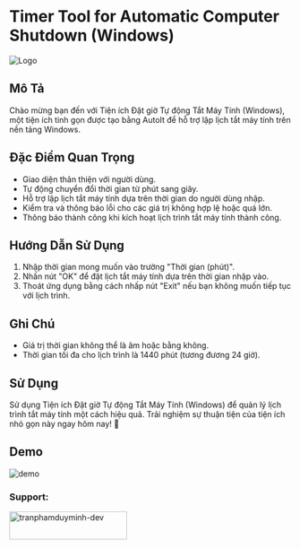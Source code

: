 
# Timer Tool for Automatic Computer Shutdown (Windows)

![Logo](https://github.com/tranphamduyminh-dev/tranphamduyminh-dev.github.io/blob/main/logo_-removebg-preview.ico)

## Mô Tả

Chào mừng bạn đến với Tiện ích Đặt giờ Tự động Tắt Máy Tính (Windows), một tiện ích tinh gọn được tạo bằng AutoIt để hỗ trợ lập lịch tắt máy tính trên nền tảng Windows.

## Đặc Điểm Quan Trọng

- Giao diện thân thiện với người dùng.
- Tự động chuyển đổi thời gian từ phút sang giây.
- Hỗ trợ lập lịch tắt máy tính dựa trên thời gian do người dùng nhập.
- Kiểm tra và thông báo lỗi cho các giá trị không hợp lệ hoặc quá lớn.
- Thông báo thành công khi kích hoạt lịch trình tắt máy tính thành công.

## Hướng Dẫn Sử Dụng

1. Nhập thời gian mong muốn vào trường "Thời gian (phút)".
2. Nhấn nút "OK" để đặt lịch tắt máy tính dựa trên thời gian nhập vào.
3. Thoát ứng dụng bằng cách nhấp nút "Exit" nếu bạn không muốn tiếp tục với lịch trình.

## Ghi Chú

- Giá trị thời gian không thể là âm hoặc bằng không.
- Thời gian tối đa cho lịch trình là 1440 phút (tương đương 24 giờ).

## Sử Dụng

Sử dụng Tiện ích Đặt giờ Tự động Tắt Máy Tính (Windows) để quản lý lịch trình tắt máy tính một cách hiệu quả. Trải nghiệm sự thuận tiện của tiện ích nhỏ gọn này ngay hôm nay! 🚀

## Demo
![demo](https://i.imgur.com/awlwRhC.png)

<h3 align="left">Support:</h3>
<p><a href="https://tranphamduyminh-dev.github.io/"> <img align="left" src="https://cdn.buymeacoffee.com/buttons/v2/default-yellow.png" height="50" width="210" alt="tranphamduyminh-dev" /></a></p><br><br>




